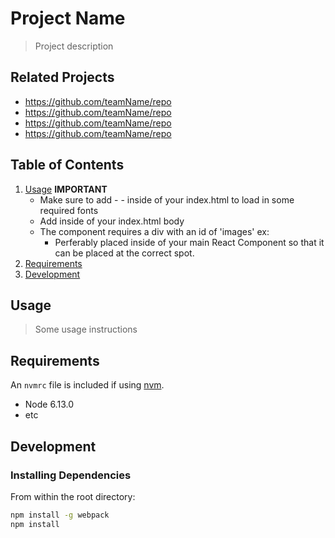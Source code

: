 # Project Name

> Project description

## Related Projects

  - https://github.com/teamName/repo
  - https://github.com/teamName/repo
  - https://github.com/teamName/repo
  - https://github.com/teamName/repo

## Table of Contents

1. [Usage](#Usage)
  **IMPORTANT**
    - Make sure to add - <script src='https://kit.fontawesome.com/a076d05399.js'></script> - inside of your index.html to load in some required fonts
    - Add <script src='http://localhost:3001/images'></script> inside of your index.html body
    - The component requires a div with an id of 'images'
      ex: <div id='images'></div>
      - Perferably placed inside of your main React Component so that it can be placed at the correct spot.
1. [Requirements](#requirements)
1. [Development](#development)

## Usage

> Some usage instructions

## Requirements

An `nvmrc` file is included if using [nvm](https://github.com/creationix/nvm).

- Node 6.13.0
- etc

## Development

### Installing Dependencies

From within the root directory:

```sh
npm install -g webpack
npm install
```

